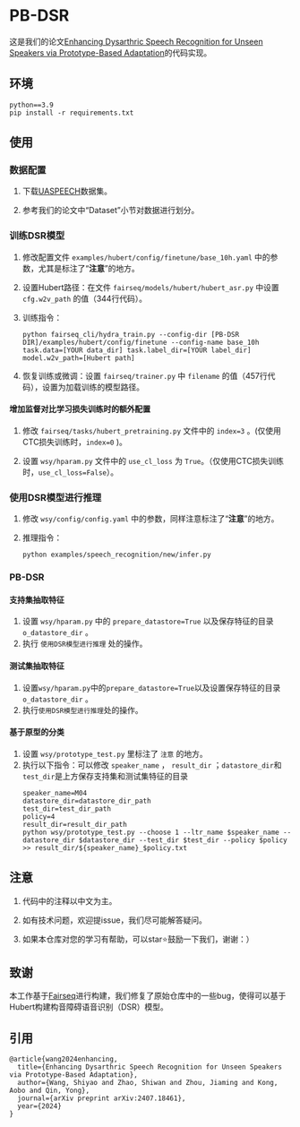 # PB-DSR #
这是我们的论文[Enhancing Dysarthric Speech Recognition for Unseen Speakers via Prototype-Based Adaptation](https://arxiv.org/abs/2407.18461#)的代码实现。

## 环境 ##
```
python==3.9
pip install -r requirements.txt
```

## 使用 ##
### 数据配置 ###
1. 下载[UASPEECH](https://www.isca-archive.org/interspeech_2008/kim08c_interspeech.pdf)数据集。

2. 参考我们的论文中“Dataset”小节对数据进行划分。

### 训练DSR模型 ###
1. 修改配置文件 ```examples/hubert/config/finetune/base_10h.yaml``` 中的参数，尤其是标注了“**注意**”的地方。

2. 设置Hubert路径：在文件 ```fairseq/models/hubert/hubert_asr.py``` 中设置 ```cfg.w2v_path``` 的值（344行代码）。

3. 训练指令：
    ```
    python fairseq_cli/hydra_train.py --config-dir [PB-DSR DIR]/examples/hubert/config/finetune --config-name base_10h task.data=[YOUR data_dir] task.label_dir=[YOUR label_dir] model.w2v_path=[Hubert path]
    ```

4. 恢复训练或微调：设置 ```fairseq/trainer.py``` 中 ```filename``` 的值（457行代码），设置为加载训练的模型路径。

#### 增加监督对比学习损失训练时的额外配置 ####
1. 修改 ```fairseq/tasks/hubert_pretraining.py``` 文件中的 ```index=3``` 。(仅使用CTC损失训练时，```index=0``` )。

2. 设置 ```wsy/hparam.py``` 文件中的 ```use_cl_loss``` 为 ```True```。（仅使用CTC损失训练时，```use_cl_loss=False```）。

### 使用DSR模型进行推理 ###
1. 修改 ```wsy/config/config.yaml``` 中的参数，同样注意标注了“**注意**”的地方。

2. 推理指令：
    ```
    python examples/speech_recognition/new/infer.py
    ```

### PB-DSR ###
#### 支持集抽取特征 ####
1. 设置 ```wsy/hparam.py``` 中的 ```prepare_datastore=True``` 以及保存特征的目录 ```o_datastore_dir``` 。
2. 执行 ```使用DSR模型进行推理``` 处的操作。

#### 测试集抽取特征 ####
1. 设置```wsy/hparam.py```中的```prepare_datastore=True```以及设置保存特征的目录```o_datastore_dir``` 。
2. 执行```使用DSR模型进行推理```处的操作。

#### 基于原型的分类 ####
1. 设置 ```wsy/prototype_test.py``` 里标注了 ```注意``` 的地方。
2. 执行以下指令：可以修改 ```speaker_name``` ， ```result_dir``` ；```datastore_dir```和```test_dir```是上方保存支持集和测试集特征的目录
    ```
    speaker_name=M04 
    datastore_dir=datastore_dir_path
    test_dir=test_dir_path
    policy=4
    result_dir=result_dir_path
    python wsy/prototype_test.py --choose 1 --ltr_name $speaker_name --datastore_dir $datastore_dir --test_dir $test_dir --policy $policy >> result_dir/${speaker_name}_$policy.txt
    ```

## 注意 ##
1. 代码中的注释以中文为主。

2. 如有技术问题，欢迎提issue，我们尽可能解答疑问。

3. 如果本仓库对您的学习有帮助，可以star⭐鼓励一下我们，谢谢：）

## 致谢 ##
本工作基于[Fairseq](https://github.com/facebookresearch/fairseq)进行构建，我们修复了原始仓库中的一些bug，使得可以基于Hubert构建构音障碍语音识别（DSR）模型。

## 引用 ##
```
@article{wang2024enhancing,
  title={Enhancing Dysarthric Speech Recognition for Unseen Speakers via Prototype-Based Adaptation},
  author={Wang, Shiyao and Zhao, Shiwan and Zhou, Jiaming and Kong, Aobo and Qin, Yong},
  journal={arXiv preprint arXiv:2407.18461},
  year={2024}
}
```